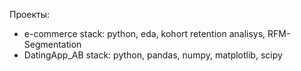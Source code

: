 Проекты: 
- e-commerce
	stack: python, eda, kohort retention analisys, RFM-Segmentation
- DatingApp_AB
	stack: python, pandas, numpy, matplotlib, scipy
